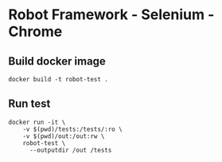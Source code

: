 # Robot Framework - Selenium - Chrome

## Build docker image

```docker build -t robot-test .```

## Run test
```
docker run -it \
    -v $(pwd)/tests:/tests/:ro \
    -v $(pwd)/out:/out:rw \
    robot-test \
      --outputdir /out /tests
```
